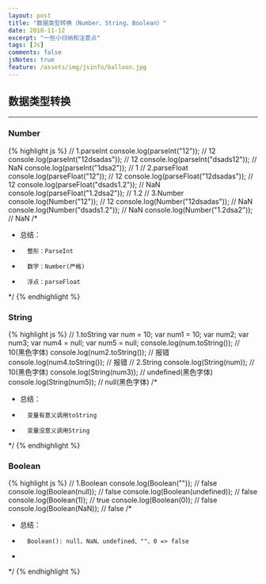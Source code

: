 ```yaml
---
layout: post
title: "数据类型转换（Number、String、Boolean）"
date: 2018-11-12
excerpt: "一些小归纳和注意点"
tags: [Js]
comments: false
jsNotes: true
feature: /assets/img/jsinfo/balloon.jpg
---
```


## 数据类型转换
---
### Number 
{% highlight js %}
// 1.parseInt
console.log(parseInt("12")); // 12
console.log(parseInt("12dsadas")); // 12
console.log(parseInt("dsads12"));  // NaN
console.log(parseInt("1dsa2"));    // 1
// 2.parseFloat
console.log(parseFloat("12")); // 12
console.log(parseFloat("12dsadas")); // 12
console.log(parseFloat("dsads1.2"));  // NaN
console.log(parseFloat("1.2dsa2"));    // 1.2
// 3.Number
console.log(Number("12")); // 12
console.log(Number("12dsadas")); // NaN
console.log(Number("dsads1.2"));  // NaN
console.log(Number("1.2dsa2"));    // NaN
/*
* 总结：
*		整形：ParseInt
*		数字：Number(严格)
*		浮点：parseFloat
*/
{% endhighlight %}

### String 
{% highlight js %}
// 1.toString
var num = 10;
var num1 = 10;
var num2;
var num3;
var num4 = null;
var num5 = null;
console.log(num.toString()); // 10(黑色字体)
console.log(num2.toString()); // 报错
console.log(num4.toString()); // 报错
// 2.String
console.log(String(num)); // 10(黑色字体)
console.log(String(num3)); // undefined(黑色字体)
console.log(String(num5)); // null(黑色字体)
/*
* 总结：
*		变量有意义调用toString
*		变量没意义调用String
*/
{% endhighlight %}

### Boolean
{% highlight js %}
// 1.Boolean
console.log(Boolean("")); // false
console.log(Boolean(null)); // false
console.log(Boolean(undefined)); // false
console.log(Boolean(1)); // true
console.log(Boolean(0)); // false
console.log(Boolean(NaN)); // false
/*
* 总结：
*		Boolean(): null、NaN、undefined、""、0 => false
*		
*/
{% endhighlight %}
